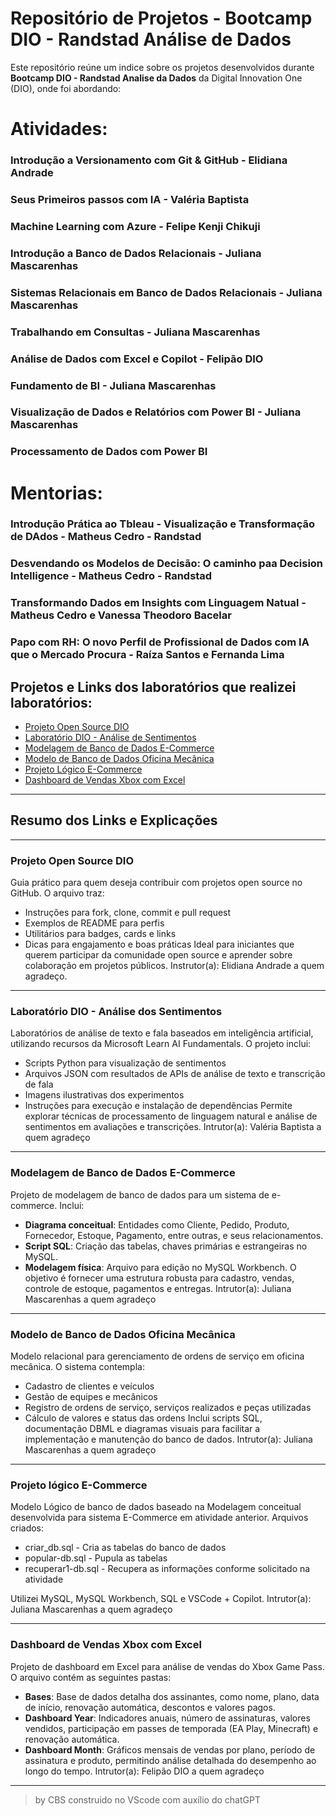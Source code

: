 
# Repositório de Projetos - Bootcamp DIO - Randstad Análise de Dados

Este repositório reúne um indice sobre os projetos desenvolvidos durante **Bootcamp DIO - Randstad Analise da Dados** da Digital Innovation One (DIO), onde foi abordando:

# Atividades:
### Introdução a Versionamento com Git & GitHub - Elidiana Andrade
### Seus Primeiros passos com IA - Valéria Baptista
### Machine Learning com Azure - Felipe Kenji Chikuji
### Introdução a Banco de Dados Relacionais - Juliana Mascarenhas
### Sistemas Relacionais em Banco de Dados Relacionais - Juliana Mascarenhas
### Trabalhando em Consultas - Juliana Mascarenhas
### Análise de Dados com Excel e Copilot - Felipão DIO
### Fundamento de BI - Juliana Mascarenhas
### Visualização de Dados e Relatórios com Power BI - Juliana Mascarenhas
### Processamento de Dados com Power BI

# Mentorias:
### Introdução Prática ao Tbleau - Visualização e Transformação de DAdos - Matheus Cedro  - Randstad
### Desvendando os Modelos de Decisão: O caminho paa Decision Intelligence - Matheus Cedro - Randstad
### Transformando Dados em Insights com Linguagem Natual - Matheus Cedro e Vanessa Theodoro Bacelar
### Papo com RH: O novo Perfil de Profissional de Dados com IA que o Mercado Procura - Raíza Santos e Fernanda Lima

## Projetos e Links dos laboratórios que realizei laboratórios:

- [Projeto Open Source DIO](https://github.com/Claudio-Sanches/dio-lab-open-source/blob/main/community/Claudio-Sanches)
- [Laboratório DIO - Análise de Sentimentos](https://github.com/Claudio-Sanches/Laboratorio-DIO-Analise-de-Sentimentos.git)
- [Modelagem de Banco de Dados E-Commerce](https://github.com/Claudio-Sanches/ecommerce.git)
- [Modelo de Banco de Dados Oficina Mecânica](https://github.com/Claudio-Sanches/Oficina.git)
- [Projeto Lógico E-Commerce](https://github.com/Claudio-Sanches/Dashboard-excel.git)
- [Dashboard de Vendas Xbox com Excel](https://github.com/Claudio-Sanches/Dashboard-excel.git)

---

## Resumo dos Links e Explicações

---

### Projeto Open Source DIO
Guia prático para quem deseja contribuir com projetos open source no GitHub. O arquivo traz:
- Instruções para fork, clone, commit e pull request
- Exemplos de README para perfis
- Utilitários para badges, cards e links
- Dicas para engajamento e boas práticas
Ideal para iniciantes que querem participar da comunidade open source e aprender sobre colaboração em projetos públicos.
Instrutor(a): Elidiana Andrade a quem agradeço.

---

### Laboratório DIO - Análise dos Sentimentos
Laboratórios de análise de texto e fala baseados em inteligência artificial, utilizando recursos da Microsoft Learn AI Fundamentals. O projeto inclui:
- Scripts Python para visualização de sentimentos
- Arquivos JSON com resultados de APIs de análise de texto e transcrição de fala
- Imagens ilustrativas dos experimentos
- Instruções para execução e instalação de dependências
Permite explorar técnicas de processamento de linguagem natural e análise de sentimentos em avaliações e transcrições.
Intrutor(a): Valéria Baptista a quem agradeço

---

### Modelagem de Banco de Dados E-Commerce
Projeto de modelagem de banco de dados para um sistema de e-commerce. Inclui:
- **Diagrama conceitual**: Entidades como Cliente, Pedido, Produto, Fornecedor, Estoque, Pagamento, entre outras, e seus relacionamentos.
- **Script SQL**: Criação das tabelas, chaves primárias e estrangeiras no MySQL.
- **Modelagem física**: Arquivo para edição no MySQL Workbench.
O objetivo é fornecer uma estrutura robusta para cadastro, vendas, controle de estoque, pagamentos e entregas.
Intrutor(a): Juliana Mascarenhas a quem agradeço

---

### Modelo de Banco de Dados Oficina Mecânica
Modelo relacional para gerenciamento de ordens de serviço em oficina mecânica. O sistema contempla:
- Cadastro de clientes e veículos
- Gestão de equipes e mecânicos
- Registro de ordens de serviço, serviços realizados e peças utilizadas
- Cálculo de valores e status das ordens
Inclui scripts SQL, documentação DBML e diagramas visuais para facilitar a implementação e manutenção do banco de dados.
Intrutor(a): Juliana Mascarenhas a quem agradeço

---

### Projeto lógico E-Commerce
Modelo Lógico de banco de dados baseado na Modelagem conceitual desenvolvida para sistema E-Commerce em atividade anterior. Arquivos criados:

- criar_db.sql - Cria as tabelas do banco de dados
- popular-db.sql - Pupula as tabelas
- recuperar1-db.sql - Recupera as informações conforme solicitado na atividade

Utilizei MySQL, MySQL Workbench, SQL e VSCode + Copilot.
Intrutor(a): Juliana Mascarenhas a quem agradeço

---

### Dashboard de Vendas Xbox com Excel
Projeto de dashboard em Excel para análise de vendas do Xbox Game Pass. O arquivo contém as seguintes pastas:
- **Bases**: Base de dados detalha dos assinantes, como nome, plano, data de início, renovação automática, descontos e valores pagos.
- **Dashboard Year**: Indicadores anuais, número de assinaturas, valores vendidos, participação em passes de temporada (EA Play, Minecraft) e renovação automática.
- **Dashboard Month**: Gráficos mensais de vendas por plano, período de assinatura e produto, permitindo análise detalhada do desempenho ao longo do tempo.
Intrutor(a): Felipão DIO a quem agradeço

---

> by CBS construido no VScode com auxílio do chatGPT

